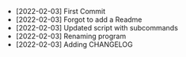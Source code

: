 * [2022-02-03] First Commit
* [2022-02-03] Forgot to add a Readme
* [2022-02-03] Updated script with subcommands
* [2022-02-03] Renaming program
* [2022-02-03] Adding CHANGELOG

